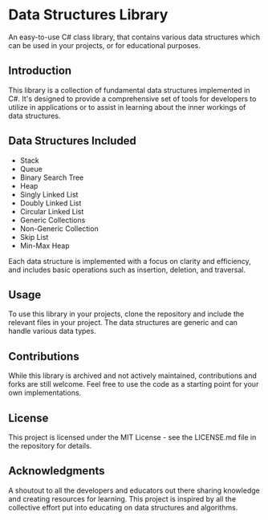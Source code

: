 # Data Structures Library

An easy-to-use C# class library, that contains various data structures which can be used in your projects, or for educational purposes.

## Introduction

This library is a collection of fundamental data structures implemented in C#. It's designed to provide a comprehensive set of tools for developers to utilize in applications or to assist in learning about the inner workings of data structures.

## Data Structures Included

- Stack
- Queue
- Binary Search Tree
- Heap
- Singly Linked List
- Doubly Linked List
- Circular Linked List
- Generic Collections
- Non-Generic Collection
- Skip List
- Min-Max Heap

Each data structure is implemented with a focus on clarity and efficiency, and includes basic operations such as insertion, deletion, and traversal.

## Usage

To use this library in your projects, clone the repository and include the relevant files in your project. The data structures are generic and can handle various data types.

## Contributions

While this library is archived and not actively maintained, contributions and forks are still welcome. Feel free to use the code as a starting point for your own implementations.

## License

This project is licensed under the MIT License - see the LICENSE.md file in the repository for details.

## Acknowledgments

A shoutout to all the developers and educators out there sharing knowledge and creating resources for learning. This project is inspired by all the collective effort put into educating on data structures and algorithms.
